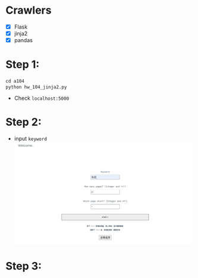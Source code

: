 # Crawlers
- [x] Flask
- [x] jinja2
- [x] pandas

# Step 1:
```shell
cd a104
python hw_104_jinja2.py
```
- Check `localhost:5000`

# Step 2:
- input `keyword`
![](./a104/png/1_start.PNG )
# Step 3:
